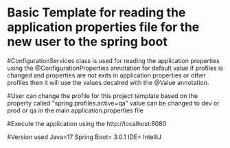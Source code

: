 
# Basic Template for reading the application properties file for the new user to the spring boot

#ConfigurationServices class is used for reading the application properties using the @ConfigurationProperties annotation for default value if profiles is changed and properties are not exits in application properties or other profiles then it will use the values decalred with the @Value annotation.

#User can change the profile for this project template based on the property called "spring.profiles.active=qa" value can be changed to dev or prod or qa in the main application.properties file

#Execute the application using the http://localhost:8080

#Version used
Java=17
Spring Boot= 3.0.1
IDE= IntelliJ
